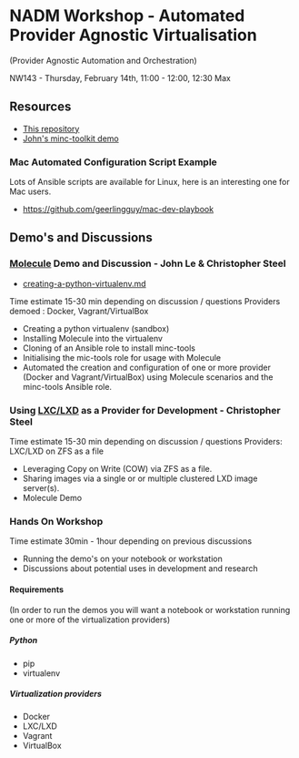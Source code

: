 # NADM Workshop - Automated Provider Agnostic Virtualisation

(Provider Agnostic Automation and Orchestration)

NW143 - Thursday, February 14th, 11:00 - 12:00, 12:30 Max

## Resources

* [This repository](https://github.com/cjsteel/workshop-automated-provider-agnostic-virtualization)
* [John's minc-toolkit demo](https://github.com/johnle/molecule-minc-toolkit-demo.git)

### Mac Automated Configuration Script Example

Lots of Ansible scripts are available for Linux, here is an interesting one for Mac users.

* https://github.com/geerlingguy/mac-dev-playbook

## Demo's and Discussions

### [Molecule](https://molecule.readthedocs.io/en/latest/) Demo and Discussion - John Le & Christopher Steel

* [creating-a-python-virtualenv.md](./docs/creating-a-python-virtualenv.md)

Time estimate 15-30 min depending on discussion / questions
Providers demoed : Docker, Vagrant/VirtualBox

* Creating a python virtualenv (sandbox)
* Installing Molecule into the virtualenv
* Cloning of an Ansible role to install minc-tools
* Initialising the mic-tools role for usage with Molecule 
* Automated the creation and configuration of one or more provider (Docker and Vagrant/VirtualBox) using Molecule scenarios and the minc-tools Ansible role.

### Using [LXC/LXD](https://linuxcontainers.org/lxd/introduction/) as a Provider for Development - Christopher Steel

Time estimate 15-30 min depending on discussion / questions
Providers: LXC/LXD on ZFS as a file

* Leveraging Copy on Write (COW) via ZFS as a file.
* Sharing images via a single or or multiple clustered LXD image server(s).
* Molecule Demo

### Hands On Workshop

Time estimate 30min - 1hour depending on previous discussions

* Running the demo's on your notebook or workstation
* Discussions about  potential uses in development and research

#### Requirements

(In order to run the demos you will want a notebook or workstation running one or more of the virtualization providers)

##### Python

* pip
* virtualenv

##### Virtualization providers

* Docker
* LXC/LXD
* Vagrant
* VirtualBox

